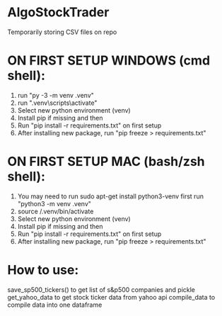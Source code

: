 # AlgoStockTrader
Temporarily storing CSV files on repo

# ON FIRST SETUP WINDOWS (cmd shell):
1) run "py -3 -m venv .venv"
2) run ".venv\scripts\activate"
3) Select new python environment (venv)
4) Install pip if missing and then
5) Run "pip install -r requirements.txt" on first setup 
6) After installing new package, run "pip freeze > requirements.txt"

# ON FIRST SETUP MAC (bash/zsh shell):
1) You may need to run sudo apt-get install python3-venv first
    run "python3 -m venv .venv"
2) source /.venv/bin/activate
3) Select new python environment (venv)
4) Install pip if missing and then
5) Run "pip install -r requirements.txt" on first setup 
6) After installing new package, run "pip freeze > requirements.txt"

# How to use:

save_sp500_tickers() to get list of s&p500 companies and pickle
get_yahoo_data to get stock ticker data from yahoo api
compile_data to compile data into one dataframe


